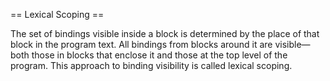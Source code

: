  == Lexical Scoping ==
 
 The set of bindings visible inside a block is determined by the place of that block in the program text. All bindings from blocks around it are visible—both those in blocks that enclose it and those at the top level of the program. This approach to binding visibility is called lexical scoping.

 